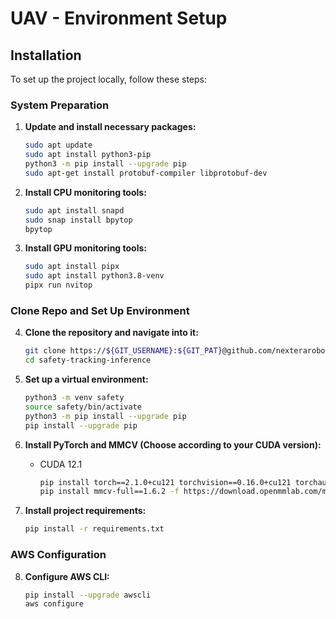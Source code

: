 
# UAV - Environment Setup

## Installation

To set up the project locally, follow these steps:

### System Preparation

1. **Update and install necessary packages:**
   ```bash
   sudo apt update
   sudo apt install python3-pip
   python3 -m pip install --upgrade pip
   sudo apt-get install protobuf-compiler libprotobuf-dev
   ```

2. **Install CPU monitoring tools:**
   ```bash
   sudo apt install snapd
   sudo snap install bpytop
   bpytop
   ```

3. **Install GPU monitoring tools:**
   ```bash
   sudo apt install pipx
   sudo apt install python3.8-venv
   pipx run nvitop
   ```
### Clone Repo and Set Up Environment

4. **Clone the repository and navigate into it:**
   ```bash
   git clone https://${GIT_USERNAME}:${GIT_PAT}@github.com/nexterarobotics/safety-tracking-inference.git
   cd safety-tracking-inference
   ```

5. **Set up a virtual environment:**
   ```bash
   python3 -m venv safety
   source safety/bin/activate
   python3 -m pip install --upgrade pip
   pip install --upgrade pip
   ```

6. **Install PyTorch and MMCV (Choose according to your CUDA version):**
   - CUDA 12.1
     ```bash
     pip install torch==2.1.0+cu121 torchvision==0.16.0+cu121 torchaudio --extra-index-url https://download.pytorch.org/whl/cu121
     pip install mmcv-full==1.6.2 -f https://download.openmmlab.com/mmcv/dist/cu121/torch2.10/index.html
     ```

7. **Install project requirements:**
   ```bash
   pip install -r requirements.txt
   ```

### AWS Configuration

8. **Configure AWS CLI:**
   ```bash
   pip install --upgrade awscli
   aws configure
   ```
